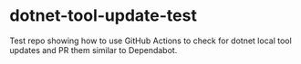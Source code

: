 # dotnet-tool-update-test

Test repo showing how to use GitHub Actions to check for dotnet local tool updates and PR them similar to Dependabot.

